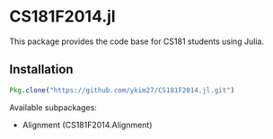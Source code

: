 # CS181F2014.jl

This package provides the code base for CS181 students using Julia.

## Installation

```julia
Pkg.clone("https://github.com/ykim27/CS181F2014.jl.git")
```

Available subpackages:

- Alignment (CS181F2014.Alignment)
